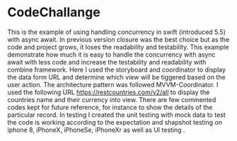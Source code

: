 # CodeChallange
This is the example of using handling concurrency in swift (introduced 5.5) with async await. In previous version closure was the best choice but as the code and project grows, it loses the readability and testability.  This example demonstrate how much it is easy to handle the concurrency with async await with less code and increase the testability and readability with combine framework. Here I used the storyboard and coordinator to display the data form URL and determine which view will be tiggered based on the user action. The architecture pattern was followed MVVM-Coordinator. I used the following URL https://restcountries.com/v2/all to display the countries name and their currency into view. There are few commented codes kept for future reference, for instance to show the details of the particular record. In testing I created the unit testing with mock data to test the code is working according to the expectation and shapshot testing on iphone 8, iPhoneX, iPhoneSe, iPhoneXr  as well as UI testing .
